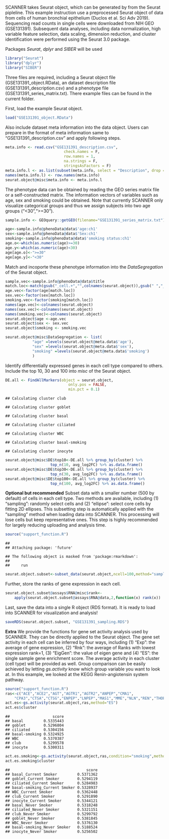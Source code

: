 SCANNER takes Seurat object, which can be generated by from the Seurat
pipleline. This example instruction use a preprocessed Seurat object of
data from cells of human bronchial epithelium (Duclos et al. Sci Adv
2019). Sequencing read counts in single cells were downloaded from NIH
GEO (GSE131391). Subsequent data analyses, including data normalization,
high variable feature selection, data scaling, dimension reduction, and
cluster identification were performed using the Seurat 3.0 package.

Packages *Seurat*, *dplyr* and *SIBER* will be used

``` r
library("Seurat")
library("dplyr")
library("SIBER")
```

Three files are required, including a Seurat object file
(GSE131391\_object.RData), an dataset description file
(GSE131391\_description.csv) and a phenotype file
(GSE131391\_series\_matrix.txt). There example files can be found in the
current folder.

First, load the example Seurat object.

``` r
load("GSE131391_object.RData")
```

Also include dataset meta information into the data object. Users can
prepare in the format of meta information same to
“GSE131391\_description.csv” and apply following steps.

``` r
meta.info <- read.csv("GSE131391_description.csv",
                          check.names = F,
                          row.names = 1,
                          na.strings = F,
                          stringsAsFactors = F)
meta.info.l <- as.list(subset(meta.info, select = "Description", drop = T))
names(meta.info.l) <- row.names(meta.info)
seurat.object@misc$meta.info <- meta.info.l
```

The phenotype data can be obtained by reading the GEO series matrix file
or a self-constructed matrix. The information vectors of variables such
as age, sex and smoking could be obtained. Note that currently SCANNER
only visualize categorical groups and thus we assign subjects into two
age groups (“&lt;30”,“&gt;=30”).

``` r
sample.info <- GEOquery::getGEO(filename="GSE131391_series_matrix.txt")

age<-sample.info@phenoData@data$'age:ch1'
sex<-sample.info@phenoData@data$'Sex:ch1'
smoking<-sample.info@phenoData@data$'smoking status:ch1'
age.o<-which(as.numeric(age)>=30)
age.y<-which(as.numeric(age)<30)
age[age.o]<-">=30"
age[age.y]<-"<30"
```

Match and incoporte these phenotype information into the
*DataSegregation* of the Seurat object.

``` r
sample.vec<-sample.info@phenoData@data$title
match.loc<-match(gsub("_cell.+","",colnames(seurat.object)),gsub(" ","_",sample.vec))
age.vec<-factor(age[match.loc])
sex.vec<-factor(sex[match.loc])
smoking.vec<-factor(smoking[match.loc])
names(age.vec)<-colnames(seurat.object)
names(sex.vec)<-colnames(seurat.object)
names(smoking.vec)<-colnames(seurat.object)
seurat.object$age <-age.vec
seurat.object$sex <- sex.vec
seurat.object$smoking <- smoking.vec

seurat.object@misc$DataSegregation <- list(
            "age" =levels(seurat.object@meta.data$'age'),
            "sex" =levels(seurat.object@meta.data$'sex'),
            "smoking" =levels(seurat.object@meta.data$'smoking')
            )
```

Identify differentially expressed genes in each cell type compared to
others. Include the top 10, 30 and 100 into *misc* of the Seurat object.

``` r
DE.all <- FindAllMarkers(object = seurat.object,
                            only.pos = FALSE,
                            min.pct = 0.1)
```

    ## Calculating cluster club

    ## Calculating cluster goblet

    ## Calculating cluster basal

    ## Calculating cluster ciliated

    ## Calculating cluster WBC

    ## Calculating cluster basal-smoking

    ## Calculating cluster inocyte

``` r
seurat.object@misc$DE$top10<-DE.all %>% group_by(cluster) %>% 
                    top_n(10, avg_log2FC) %>% as.data.frame()
seurat.object@misc$DE$top30<-DE.all %>% group_by(cluster) %>% 
                    top_n(30, avg_log2FC) %>% as.data.frame()
seurat.object@misc$DE$top100<-DE.all %>% group_by(cluster) %>% 
                    top_n(100, avg_log2FC) %>% as.data.frame()
```

**Optional but recommended** Subset data with a smaller number (500 by
default) of cells in each cell type. Two methods are available,
including (1) “sampling”: randomly select cells and (2) “ellipse”:
select core cells by fitting 2D ellipses. This subsetting step is
automatically applied with the “sampling” method when loading data into
SCANNER. This processing will lose cells but keep representative ones.
This step is highly recommended for largely reducing uploading and
analysis time.

``` r
source("support_function.R")
```

    ## 
    ## Attaching package: 'future'

    ## The following object is masked from 'package:rmarkdown':
    ## 
    ##     run

``` r
seurat.object.subset<-subset_data(seurat.object,ncell=100,method="sampling")
```

Further, store the ranks of gene expression in each cell.

``` r
seurat.object.subset@assays$RNA@misc$rank<-
    apply(seurat.object.subset@assays$RNA@data,2,function(x) rank(x))
```

Last, save the data into a single R object (RDS format). It is ready to
load into SCANNER for visualization and analysis!

``` r
saveRDS(seurat.object.subset, "GSE131391_sampling.RDS")
```

**Extra** We provide the functions for gene set activity analysis used
by SCANNER. They can be directly applied to the Seurat object. The gene
set activity in each cell can be inferred by four ways, including (1)
“Exp”: the average of gene expression, (2) “Rnk”: the average of Ranks
with lowest expression rank=1, (3) “EigGen”: the value of eigen gene and
(4) “ES”: the single sample gene enrichment score. The average activity
in each cluster (cell type) will be provided as well. Group comparison
can be easily achieved by letting *gs.activity* know which group
variable you want to look at. In this example, we looked at the KEGG
Renin-angiotensin system pathway.

``` r
source("support_function.R")
ras<-c("ACE","ACE2","AGT","AGTR1","AGTR2","ANPEP","CMA1",
    "CPA3","CTSA","CTSG","ENPEP","LNPEP","MAS1","MME","NLN","REN","THOP1")
act.es<-gs.activity(seurat.object,ras,method="ES")
act.es$cluster
```

    ##                   score
    ## basal         0.5335443
    ## goblet        0.5296804
    ## ciliated      0.5304156
    ## basal-smoking 0.5324925
    ## WBC           0.5370387
    ## club          0.5299578
    ## inocyte       0.5300311

``` r
act.es.smoking<-gs.activity(seurat.object,ras,condition="smoking",method="ES")
act.es.smoking$cluster
```

    ##                                  score
    ## basal_Current Smoker         0.5371362
    ## goblet_Current Smoker        0.5294119
    ## ciliated_Current Smoker      0.5284983
    ## basal-smoking_Current Smoker 0.5328937
    ## WBC_Current Smoker           0.5362448
    ## club_Current Smoker          0.5291890
    ## inocyte_Current Smoker       0.5344121
    ## basal_Never Smoker           0.5318248
    ## ciliated_Never Smoker        0.5321151
    ## club_Never Smoker            0.5299792
    ## goblet_Never Smoker          0.5381845
    ## WBC_Never Smoker             0.5376130
    ## basal-smoking_Never Smoker   0.5188524
    ## inocyte_Never Smoker         0.5256502
